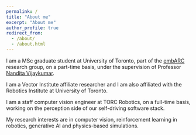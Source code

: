 ```yaml
---
permalink: /
title: "About me"
excerpt: "About me"
author_profile: true
redirect_from: 
  - /about/
  - /about.html
---
```


I am a MSc graduate student at University of Toronto, part of the [embARC](https://nandita-research-website-tan.vercel.app/) research group, on a part-time basis, under the supervision of Professor [Nandita Vijaykumar](https://www.cs.toronto.edu/~nandita/).

I am a Vector Institute affiliate researcher and I am also affiliated with the Robotics Institute at University of Toronto.

I am a staff computer vision engineer at TORC Robotics, on a full-time basis, working on the perception side of our self-driving software stack.

My research interests are in computer vision, reinforcement learning in robotics, generative AI and physics-based simulations.
